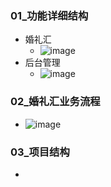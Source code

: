 
### 01_功能详细结构
*   婚礼汇
    *   ![image](https://note.youdao.com/yws/res/20758/CE7DA5C9694945338EE572C3622EE3AB)
*   后台管理
    *   ![image](https://note.youdao.com/yws/res/20769/1411EA3195A340A38476D14DBF41A5C2)

### 02_婚礼汇业务流程
*   ![image](https://note.youdao.com/yws/res/20756/A02E2308BCCC4EA9B3345FDCE29C152B)


### 03_项目结构
*   


